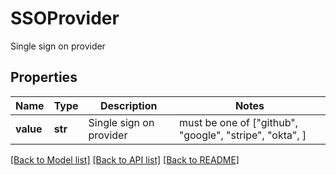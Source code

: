 # SSOProvider

Single sign on provider

## Properties
Name | Type | Description | Notes
------------ | ------------- | ------------- | -------------
**value** | **str** | Single sign on provider |  must be one of ["github", "google", "stripe", "okta", ]

[[Back to Model list]](../README.md#documentation-for-models) [[Back to API list]](../README.md#documentation-for-api-endpoints) [[Back to README]](../README.md)


